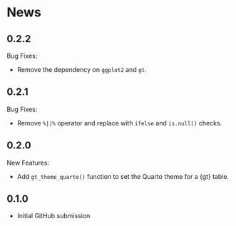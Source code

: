 # News

## 0.2.2

Bug Fixes:

- Remove the dependency on `ggplot2` and `gt`.

## 0.2.1

Bug Fixes:

- Remove `%||%` operator and replace with `ifelse`  and `is.null()` checks.


## 0.2.0

New Features:

- Add `gt_theme_quarto()` function to set the Quarto theme for a {gt} table.

## 0.1.0

- Initial GitHub submission